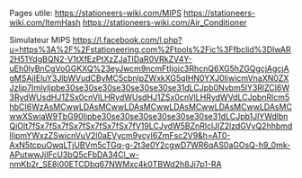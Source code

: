 Pages utile:
https://stationeers-wiki.com/MIPS
https://stationeers-wiki.com/ItemHash
https://stationeers-wiki.com/Air_Conditioner

Simulateur MIPS
https://l.facebook.com/l.php?u=https%3A%2F%2Fstationeering.com%2Ftools%2Fic%3Ffbclid%3DIwAR2H51YdgBQN2-V1tXfEzPtXzZJaTlDaR0VRkZV4Y-uEh0lyBnCgVoGGKXQ%23eyJwcm9ncmFtIjoic3RhcnQ6XG5hZGQgcjAgcjAgMSAjIEluY3JlbWVudCByMC5cbnlpZWxkXG5qIHN0YXJ0IiwicmVnaXN0ZXJzIjp7ImlvIjpbe30se30se30se30se30se30se31dLCJpb0Nvbm5lY3RlZCI6W3RydWUsdHJ1ZSx0cnVlLHRydWUsdHJ1ZSx0cnVlLHRydWVdLCJpbnRlcm5hbCI6WzAsMCwwLDAsMCwwLDAsMCwwLDAsMCwwLDAsMCwwLDAsMCwwXSwiaW9TbG90Ijpbe30se30se30se30se30se30se31dLCJpb1JlYWdlbnQiOlt7fSx7fSx7fSx7fSx7fSx7fSx7fV19LCJydW5BZnRlclJlZ2lzdGVyQ2hhbmdlIjpmYWxzZSwicnVuV2l0aEVycm9ycyI6ZmFsc2V9&h=AT0-AxN5tcpuOwqLTjUBVm5cTGq-g-2t3e0Y2cgwD7WR6qAS0aGOsQ-h9_0mk-APutwwJjIFcU3bQ5cFbDA34Cl_w-nmKb2r_SE8j00ETCDbq67NWMxc4k0TBWd2h8Ji7p1-RA
